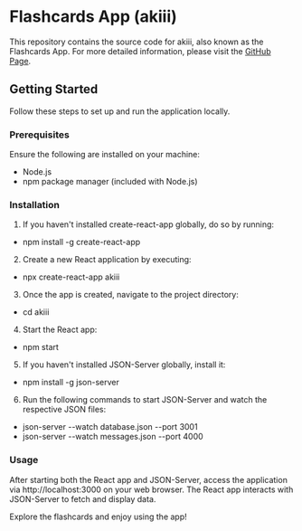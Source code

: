 # Flashcards App (akiii)

This repository contains the source code for akiii, also known as the Flashcards App. For more detailed information, please visit the [GitHub Page](link_to_github_page).

## Getting Started

Follow these steps to set up and run the application locally.

### Prerequisites

Ensure the following are installed on your machine:

- Node.js
- npm package manager (included with Node.js)

### Installation

1. If you haven't installed create-react-app globally, do so by running:

- npm install -g create-react-app

2. Create a new React application by executing:

- npx create-react-app akiii

3. Once the app is created, navigate to the project directory:

- cd akiii

4. Start the React app:

- npm start

5. If you haven't installed JSON-Server globally, install it:

- npm install -g json-server

6. Run the following commands to start JSON-Server and watch the respective JSON files:

- json-server --watch database.json --port 3001
- json-server --watch messages.json --port 4000


### Usage

After starting both the React app and JSON-Server, access the application via http://localhost:3000 on your web browser. The React app interacts with JSON-Server to fetch and display data.

Explore the flashcards and enjoy using the app!
